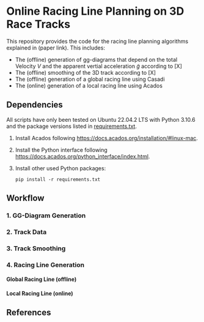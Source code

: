# Online Racing Line Planning on 3D Race Tracks
This repository provides the code for the racing line planning algorithms explained in (paper link).
This includes: 

- The (offline) generation of gg-diagrams that depend on the total Velocity $V$ and the apparent vertial acceleration $\tilde{g}$ according to [X]
- The (offline) smoothing of the 3D track according to [X]
- The (offline) generation of a global racing line using Casadi 
- The (online) generation of a local racing line using Acados

## Dependencies
All scripts have only been tested on Ubuntu 22.04.2 LTS with Python 3.10.6 and the package versions listed in [requirements.txt](requirements.txt).

1. Install Acados following https://docs.acados.org/installation/#linux-mac.

2. Install the Python interface following https://docs.acados.org/python_interface/index.html.

3. Install other used Python packages:
    ```
    pip install -r requirements.txt
    ```

## Workflow

### 1. GG-Diagram Generation

### 2. Track Data

### 3. Track Smoothing

### 4. Racing Line Generation

#### Global Racing Line (offline)

#### Local Racing Line (online)

## References
